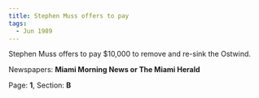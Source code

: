 ```yaml
---  
title: Stephen Muss offers to pay  
tags:  
  - Jun 1989  
---  
```

  
Stephen Muss offers to pay $10,000 to remove and re-sink the Ostwind.  
  
Newspapers: **Miami Morning News or The Miami Herald**  
  
Page: **1**, Section: **B** 
